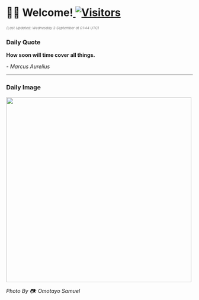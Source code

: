 <h1>👋🏽 Welcome!<a href="https://github.com/OmitNomis/"> <img src="https://visitor-badge.laobi.icu/badge?page_id=OmitNomis" alt="Visitors"></a></h1>

<i><p style="font-size: 0.6rem; color:gray">(Last Updated: Wednesday 3 September at 01:44 UTC)</p></i>

<h3> Daily Quote </h3>
<b><p>How soon will time cover all things.</p></b>
<i><caption style="font-size: 0.8rem; color:gray;">- Marcus Aurelius</caption></i>


<hr>

<h3>Daily Image</h3>
<a href="https://images.pexels.com/photos/33722971/pexels-photo-33722971.jpeg" target="_blank"><img style="height:500px;" src="https://images.pexels.com/photos/33722971/pexels-photo-33722971.jpeg"/></a>

<i><caption style="font-size: 0.8rem; color:gray;"> Photo By 📷: Omotayo Samuel</caption></i>
